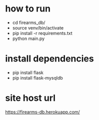 # how to run
- cd firearms_db/
- source venv/bin/activate
- pip install -r requirements.txt
- python main.py


# install dependencies
- pip install flask
- pip install flask-mysqldb

# site host url
https://firearms-db.herokuapp.com/
